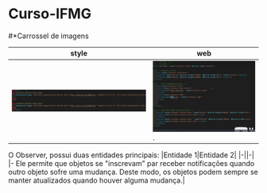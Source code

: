 # Curso-IFMG
#*Carrossel de imagens

|style|web|
|-|-|
|![Tela 01](./stylecarrossel.png)|![Tela 02](./htmlcarrossel.png).|

O Observer, possui duas entidades principais: 
 |Entidade 1|Entidade 2|
 |-||-|
 |- Ele permite que objetos se "inscrevam" par receber notificações quando outro objeto sofre uma mudança. Deste modo, os objetos podem sempre se manter atualizados quando houver alguma mudança.|
